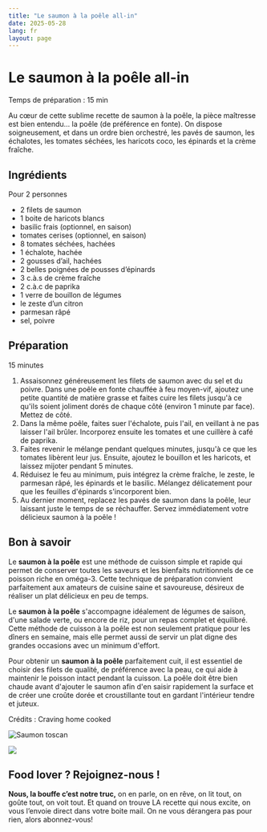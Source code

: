 ```yaml
---
title: "Le saumon à la poêle all-in"
date: 2025-05-28
lang: fr
layout: page
---
```

# Le saumon à la poêle all-in

Temps de préparation : 15 min

Au cœur de cette sublime recette de saumon à la poêle, la pièce maîtresse est bien entendu… la poêle (de préférence en fonte). On dispose soigneusement, et dans un ordre bien orchestré, les pavés de saumon, les échalotes, les tomates séchées, les haricots coco, les épinards et la crème fraîche.

## Ingrédients

Pour 2 personnes

-   2 filets de saumon
-   1 boite de haricots blancs
-   basilic frais (optionnel, en saison)
-   tomates cerises (optionnel, en saison)
-   8 tomates séchées, hachées
-   1 échalote, hachée
-   2 gousses d’ail, hachées
-   2 belles poignées de pousses d’épinards
-   3 c.à.s de crème fraîche
-   2 c.à.c de paprika
-   1 verre de bouillon de légumes
-   le zeste d’un citron
-   parmesan râpé
-   sel, poivre

## Préparation

15 minutes

1.  Assaisonnez généreusement les filets de saumon avec du sel et du poivre. Dans une poêle en fonte chauffée à feu moyen-vif, ajoutez une petite quantité de matière grasse et faites cuire les filets jusqu'à ce qu'ils soient joliment dorés de chaque côté (environ 1 minute par face). Mettez de côté.
2.  Dans la même poêle, faites suer l'échalote, puis l'ail, en veillant à ne pas laisser l'ail brûler. Incorporez ensuite les tomates et une cuillère à café de paprika.
3.  Faites revenir le mélange pendant quelques minutes, jusqu'à ce que les tomates libèrent leur jus. Ensuite, ajoutez le bouillon et les haricots, et laissez mijoter pendant 5 minutes.
4.  Réduisez le feu au minimum, puis intégrez la crème fraîche, le zeste, le parmesan râpé, les épinards et le basilic. Mélangez délicatement pour que les feuilles d'épinards s'incorporent bien.
5.  Au dernier moment, replacez les pavés de saumon dans la poêle, leur laissant juste le temps de se réchauffer. Servez immédiatement votre délicieux saumon à la poêle !

## Bon à savoir

Le **saumon à la poêle** est une méthode de cuisson simple et rapide qui permet de conserver toutes les saveurs et les bienfaits nutritionnels de ce poisson riche en oméga-3. Cette technique de préparation convient parfaitement aux amateurs de cuisine saine et savoureuse, désireux de réaliser un plat délicieux en peu de temps.

Le **saumon à la poêle** s'accompagne idéalement de légumes de saison, d'une salade verte, ou encore de riz, pour un repas complet et équilibré. Cette méthode de cuisson à la poêle est non seulement pratique pour les dîners en semaine, mais elle permet aussi de servir un plat digne des grandes occasions avec un minimum d'effort.

Pour obtenir un **saumon à la poêle** parfaitement cuit, il est essentiel de choisir des filets de qualité, de préférence avec la peau, ce qui aide à maintenir le poisson intact pendant la cuisson. La poêle doit être bien chaude avant d'ajouter le saumon afin d'en saisir rapidement la surface et de créer une croûte dorée et croustillante tout en gardant l'intérieur tendre et juteux.

Crédits : Craving home cooked

![Saumon toscan](https://recettes.belly-media.com/wp-content/uploads/2024/01/creamy-tuscan-salmon-1-9-2-1200x1280.jpg)

![](https://recettes.belly-media.com/wp-content/uploads/2022/09/belly-nl-cta.jpg)

## Food lover ? Rejoignez-nous !

**Nous, la bouffe c’est notre truc,** on en parle, on en rêve, on lit tout, on goûte tout, on voit tout. Et quand on trouve LA recette qui nous excite, on vous l’envoie direct dans votre boite mail. On ne vous dérangera pas pour rien, alors abonnez-vous!